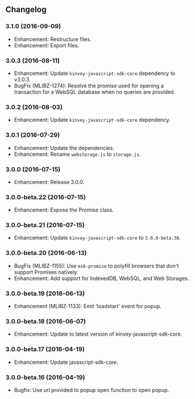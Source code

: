 ## Changelog
### 3.1.0 (2016-09-09)
* Enhancement: Restructure files.
* Enhancement: Export files.

### 3.0.3 (2016-08-11)
* Enhancement: Update `kinvey-javascript-sdk-core` dependency to v3.0.3.
* BugFix (MLIBZ-1274): Resolve the promise used for opening a transaction for a WebSQL database when no queries are provided.

### 3.0.2 (2016-08-03)
* Enhancement: Update `kinvey-javascript-sdk-core` dependency.

### 3.0.1 (2016-07-29)
* Enhancement: Update the dependencies.
* Enhancement: Rename `webstorage.js` to `storage.js`.

### 3.0.0 (2016-07-15)
* Enhancement: Release 3.0.0.

### 3.0.0-beta.22 (2016-07-15)
* Enhancement: Expose the Promise class.

### 3.0.0-beta.21 (2016-07-15)
* Enhancement: Update `kinvey-javascript-sdk-core` to `3.0.0-beta.30`.

### 3.0.0-beta.20 (2016-06-13)
* BugFix (MLIBZ-1155): Use `es6-promise` to polyfill browsers that don't support Promises natively.
* Enhancement: Add support for IndexedDB, WebSQL, and Web Storages.

### 3.0.0-beta.19 (2016-06-13)
* Enhancement (MLIBZ-1133): Emit 'loadstart' event for popup.

### 3.0.0-beta.18 (2016-06-07)
* Enhancement: Update to latest version of kinvey-javascript-sdk-core.

### 3.0.0-beta.17 (2016-04-19)
* Enhancement: Update javascript-sdk-core.

### 3.0.0-beta.16 (2016-04-19)
* Bugfix: Use url provided to popup open function to open popup.
